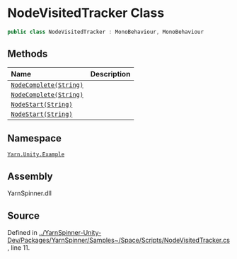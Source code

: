 <!-- This file was generated by a tool. Do not edit this file by hand. -->

# NodeVisitedTracker Class


```csharp
public class NodeVisitedTracker : MonoBehaviour, MonoBehaviour
```



## Methods
|Name|Description|
|:---|:---|
|[`NodeComplete(String)`](/api/csharp/yarn.unity.example/nodevisitedtracker.nodecomplete-system.string-.md)||
|[`NodeComplete(String)`](/api/csharp/yarn.unity.example/nodevisitedtracker.nodecomplete-system.string-.md)||
|[`NodeStart(String)`](/api/csharp/yarn.unity.example/nodevisitedtracker.nodestart-system.string-.md)||
|[`NodeStart(String)`](/api/csharp/yarn.unity.example/nodevisitedtracker.nodestart-system.string-.md)||
## Namespace
[`Yarn.Unity.Example`](/api/csharp/yarn.unity.example/README.md)

## Assembly
YarnSpinner.dll

## Source
Defined in [../YarnSpinner-Unity-Dev/Packages/YarnSpinner/Samples~/Space/Scripts/NodeVisitedTracker.cs](https://github.com/YarnSpinnerTool/YarnSpinner-Unity//blob/develop/Samples~/Space/Scripts/NodeVisitedTracker.cs#L11), line 11.
